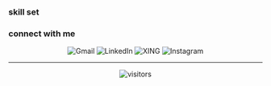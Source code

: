 ### skill set

### connect with me

<div align='center'>
  
![Gmail](https://img.shields.io/badge/Gmail-D14836?style=for-the-badge&logo=gmail&logoColor=white)
![LinkedIn](https://img.shields.io/badge/linkedin-%230077B5.svg?style=for-the-badge&logo=linkedin&logoColor=white)
![XING](https://img.shields.io/badge/xing-%23006567.svg?style=for-the-badge&logo=xing&logoColor=white)
![Instagram](https://img.shields.io/badge/Instagram-%23E4405F.svg?style=for-the-badge&logo=Instagram&logoColor=white)
  
</div> 

---
<div align='center'>
  
![visitors](https://visitor-badge.glitch.me/badge?page_id=m3xw3ll.m3xw3ll&left_color=green&right_color=red)
  
</div>
